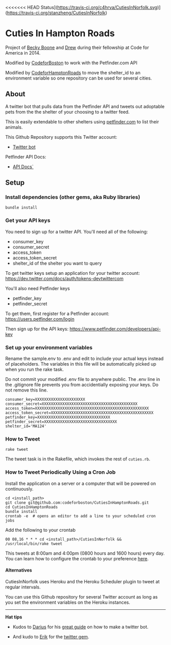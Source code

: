 <<<<<<< HEAD
 Status](https://travis-ci.org/c4hrva/CutiesInNorfolk.svg)](https://travis-ci.org/stanzheng/CutiesInNorfolk)

Cuties In Hampton Roads
==============

Project of [Becky Boone](https://github.com/boonrs) and [Drew](https://github.com/drewrwilson) during their fellowship at Code for America in 2014.

Modified by [CodeforBoston](codeforboston.com) to work with the Petfinder.com API

Modified by [CodeforHamptonRoads](http://codeforhamptonroads.org/) to move the shelter_id to an environment variable
so one repository can be used for several cities.

## About
A twitter bot that pulls data from the Petfinder API and tweets out adoptable pets from the
the shelter of your choosing to a twitter feed.

This is easily extendable to other shelters using [petfinder.com](petfinder.com) to list their animals.

This Github Repository supports this Twitter account:

* [Twitter bot](http://twitter.com/CutiesInNorfolk)

Petfinder API Docs:

* [API Docs`](https://www.petfinder.com/developers/api-docs)

## Setup

### Install dependencies (other gems, aka Ruby libraries)

  `bundle install`

### Get your API keys

You need to sign up for a twitter API. You'll need all of the following:

* consumer_key
* consumer_secret
* access_token
* access_token_secret
* shelter_id of the shelter you want to query

To get twitter keys setup an application for your twitter account: https://dev.twitter.com/docs/auth/tokens-devtwittercom

You'll also need Petfinder keys

* petfinder_key
* petfinder_secret

To get them, first register for a Petfinder account: https://users.petfinder.com/login

Then sign up for the API keys: https://www.petfinder.com/developers/api-key


### Set up your environment variables

Rename the sample.env to .env and edit to include your actual keys instead of placeholders. The variables in this file will be automatically picked up when you run the rake task.

Do not commit your modified .env file to anywhere public. The .env line in the .gitignore file prevents you from accidentially exposing your keys. Do not remove this line.

    consumer_key=XXXXXXXXXXXXXXXXXXXXXX
    consumer_secret=XXXXXXXXXXXXXXXXXXXXXXXXXXXXXXXXXXXXXXXXXX
    access_token=XXXXXXXXXXXXXXXXXXXXXXXXXXXXXXXXXXXXXXXXXXXXXXXXXX
    access_token_secret=XXXXXXXXXXXXXXXXXXXXXXXXXXXXXXXXXXXXXXXXXXXXX
    petfinder_key=XXXXXXXXXXXXXXXXXXXXXXXXXXXXXXXX
    petfinder_secret=XXXXXXXXXXXXXXXXXXXXXXXXXXXXXXXX
    shelter_id='MA124'

### How to Tweet

    rake tweet

The tweet task is in the Rakefile, which invokes the rest of `cuties.rb`.

### How to Tweet Periodically Using a Cron Job

Install the application on a server or a computer that will be powered on continuously.

    cd <install_path>
    git clone git@github.com:codeforboston/CutiesInHamptonRoads.git
    cd CutiesInHamptonRoads
    bundle install
    crontab -e  # opens an editor to add a line to your scheduled cron jobs

Add the following to your crontab

    00 08,16 * * * cd <install_path>/CutiesInNorfolk && /usr/local/bin/rake tweet

This tweets at 8:00am and 4:00pm (0800 hours and 1600 hours) every day.
You can learn how to configure the crontab to your preference [here](https://help.ubuntu.com/community/CronHowto).

#### Alternatives

CutiesInNorfolk uses Heroku and the Heroku Scheduler plugin to tweet at regular intervals.

You can use this Github repository for several Twitter account as long as you set
the environment variables on the Heroku instances.

-----------------------

**Hat tips**

* Kudos to [Darius](https://github.com/dariusk) for his [great guide](http://tinysubversions.com/2013/09/how-to-make-a-twitter-bot/) on how to make a twitter bot.

* And kudo to [Erik](https://github.com/sferik/) for the [twitter gem](https://github.com/sferik/twitter).
